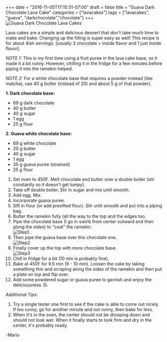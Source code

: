 +++
date = "2016-11-05T17:15:31-07:00"
draft = false
title = "Guava Dark Chocolate Lava Cake"
categories = ["lavacakes"]
tags = ["lavacakes", "guava", "darkchocolate","chocolate"]
+++
![Guava Dark Chocolate Lava Cakes](https://3.bp.blogspot.com/-X69qjBfN4iE/WB7gcTwBBqI/AAAAAAAAGq0/3ivJvdjeXZ4TW33WDyXCNqe3wQjozzx2QCK4B/s640/DSC_4577%25291_1.jpg)

Lava cakes are a simple and delicious dessert that don't take much time to make and bake. Changing up the filling is super easy as well! This recipe is for about 4ish servings. [usually 3 chocolate + inside flavor and 1 just inside flavor]. 

*NOTE 1:* This is my first time using a fruit puree in the lava cake base, so it made it a bit runny. However, chilling it in the fridge for a few minutes before piping it into the ramekin helped.

*NOTE 2:* For a white chocolate base that requires a powder instead (like matcha), use 40 g butter (instead of 20) and about 5 g of that powder).

**1. Dark chocolate base:**  

- 69 g dark chocolate
- 40 g butter
- 40 g sugar
- 1 egg
- 25 g flour  

**2. Guava white chocolate base:**  

- 69 g white chocolate
- 20 g butter
- 40 g sugar
- 1 egg
- 35 g guava puree (strained)
- 25 g flour  

1. Set oven to 450F. Melt chocolate and butter over a double boiler (stir constantly so it doesn't get lumpy).
2. Take off double boiler. Stir in sugar and mix until smooth.
3. Add egg. Mix.
4. Incorporate guava puree. 
5. Sift in flour (or add presifted flour). Stir until smooth and put into a piping bag.
6. Butter the ramekin fully (all the way to the top and the edges too.
7. Pipe the chocolate base (I go in swirls from center outward and then along the sides) to "coat" the ramekin.  
    ![Step1](https://4.bp.blogspot.com/-0TDRBfb1nSM/WB7hxaouV_I/AAAAAAAAGrA/OhhXYK6f5bACzbsrOP4CcKf-MjE5dJ-egCK4B/s400/DSC_4567_1.jpg).. 
8. Then pipe the guava base over this chocolate one.  
    ![Step2](https://4.bp.blogspot.com/-QOcafXSOyZA/WB7iPQcS3vI/AAAAAAAAGrQ/ArZE0I1jP2QHC7CGTvJSncTJyP-t-l2LwCK4B/s400/DSC_4569_1.jpg)  
9. Finally cover up the top with more chocolate base.  
    ![Step3](https://1.bp.blogspot.com/-mFKeASZMRPE/WB7iSn0uOtI/AAAAAAAAGrY/Cjhc-eIGGv4QqPki0-R19baBICGA-hzvQCK4B/s400/DSC_4570_1.jpg)  
10. Chill in fridge for a bit (10 min is probably fine). 
11. Bake at 450F for 9.5 min (9 - 10 min). Loosen the cake by taking something thin and scraping along the sides of the ramekin and then put a plate on top and flip over.
12. Add some powdered sugar or guava puree to garnish and enjoy the deliciousness :D.

*Additional Tips:*  

1. Try a single tester one first to see if the cake is able to come out nicely. If too runny, go for another minute and not runny, then bake for less. 
2. When it's in the oven, the center should not be drooping down and should not look wet. When it finally starts to look firm and dry in the center, it's probably ready.

-Mario